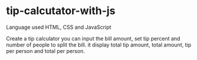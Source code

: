 # tip-calcutator-with-js

Language used HTML, CSS and JavaScript

Create a tip calculator you can input the bill amount, set tip percent and number of people to split the bill.
it display total tip amount, total amount, tip per person and total per person. 


